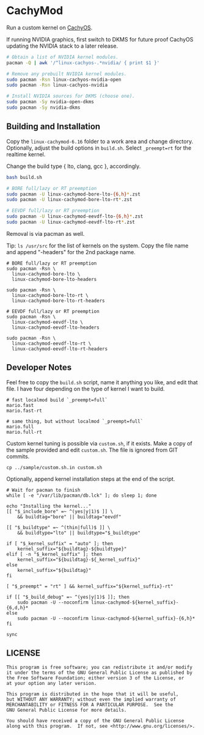 # CachyMod

Run a custom kernel on [CachyOS](https://cachyos.org/).

If running NVIDIA graphics, first switch to DKMS for future proof CachyOS
updating the NVIDIA stack to a later release.

```bash
# Obtain a list of NVIDIA kernel modules.
pacman -Q | awk '/^linux-cachyos-.*nvidia/ { print $1 }'

# Remove any prebuilt NVIDIA kernel modules.
sudo pacman -Rsn linux-cachyos-nvidia-open
sudo pacman -Rsn linux-cachyos-nvidia

# Install NVIDIA sources for DKMS (choose one).
sudo pacman -Sy nvidia-open-dkms
sudo pacman -Sy nvidia-dkms
```

## Building and Installation

Copy the `linux-cachymod-6.16` folder to a work area and change
directory. Optionally, adjust the build options in `build.sh`.
Select `_preempt=rt` for the realtime kernel.

Change the build type { lto, clang, gcc }, accordingly.

```bash
bash build.sh

# BORE full/lazy or RT preemption
sudo pacman -U linux-cachymod-bore-lto-{6,h}*.zst
sudo pacman -U linux-cachymod-bore-lto-rt*.zst

# EEVDF full/lazy or RT preemption
sudo pacman -U linux-cachymod-eevdf-lto-{6,h}*.zst
sudo pacman -U linux-cachymod-eevdf-lto-rt*.zst
```

Removal is via pacman as well.

Tip: `ls /usr/src` for the list of kernels on the system.
Copy the file name and append "-headers" for the 2nd
package name.

```text
# BORE full/lazy or RT preemption
sudo pacman -Rsn \
  linux-cachymod-bore-lto \
  linux-cachymod-bore-lto-headers

sudo pacman -Rsn \
  linux-cachymod-bore-lto-rt \
  linux-cachymod-bore-lto-rt-headers

# EEVDF full/lazy or RT preemption
sudo pacman -Rsn \
  linux-cachymod-eevdf-lto \
  linux-cachymod-eevdf-lto-headers

sudo pacman -Rsn \
  linux-cachymod-eevdf-lto-rt \
  linux-cachymod-eevdf-lto-rt-headers
```

## Developer Notes

Feel free to copy the `build.sh` script, name it anything
you like, and edit that file. I have four depending on the
type of kernel I want to build.

```text
# fast localmod build `_preempt=full`
mario.fast
mario.fast-rt

# same thing, but without localmod `_preempt=full`
mario.full
mario.full-rt
```

Custom kernel tuning is possible via `custom.sh`, if it exists.
Make a copy of the sample provided and edit `custom.sh`. The file
is ignored from GIT commits.

```text
cp ../sample/custom.sh.in custom.sh
```

Optionally, append kernel installation steps at the end of the script.

```text
# Wait for pacman to finish
while [ -e "/var/lib/pacman/db.lck" ]; do sleep 1; done

echo "Installing the kernel..."
[[ "$_include_bore" =~ ^(yes|y|1)$ ]] \
    && buildtag="bore" || buildtag="eevdf"

[[ "$_buildtype" =~ ^(thin|full)$ ]] \
    && buildtype="lto" || buildtype="$_buildtype"

if [ "$_kernel_suffix" = "auto" ]; then
    kernel_suffix="${buildtag}-${buildtype}"
elif [ -n "$_kernel_suffix" ]; then
    kernel_suffix="${buildtag}-${_kernel_suffix}"
else
    kernel_suffix="${buildtag}"
fi

[ "$_preempt" = "rt" ] && kernel_suffix="${kernel_suffix}-rt"

if [[ "$_build_debug" =~ ^(yes|y|1)$ ]]; then
    sudo pacman -U --noconfirm linux-cachymod-${kernel_suffix}-{6,d,h}*
else
    sudo pacman -U --noconfirm linux-cachymod-${kernel_suffix}-{6,h}*
fi

sync
```

## LICENSE

```text
This program is free software; you can redistribute it and/or modify
it under the terms of the GNU General Public License as published by
the Free Software Foundation; either version 3 of the License, or
at your option any later version.

This program is distributed in the hope that it will be useful,
but WITHOUT ANY WARRANTY; without even the implied warranty of
MERCHANTABILITY or FITNESS FOR A PARTICULAR PURPOSE.  See the
GNU General Public License for more details.

You should have received a copy of the GNU General Public License
along with this program.  If not, see <http://www.gnu.org/licenses/>.
```

